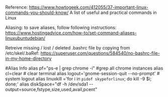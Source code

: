 Reference: https://www.howtogeek.com/412055/37-important-linux-commands-you-should-know/
A list of useful and practical commands in Linux

Aliasing: to save aliases, follow following instructions:
https://www.hostingadvice.com/how-to/set-command-aliases-linuxubuntudebian/


Retreive missing / lost / deleted .bashrc file by copying from /etc/skel/.baRef: https://superuser.com/questions/584540/no-bashrc-file-in-my-home-directory

#Alias Info
alias pf="ps-e | grep chrome -i" #grep all chrome instances
alias cl=clear # clear terminal
alias logout='gnome-session-quit --no-prompt' # system logout
alias linuxkill ='for i in `pidof skypeforlinux`; do kill -9 $i; done;'
alias diskSpace="df -h /dev/sda1 --output=source,fstype,size,used,avail,pcent"

